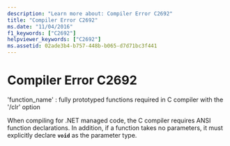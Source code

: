 ```yaml
---
description: "Learn more about: Compiler Error C2692"
title: "Compiler Error C2692"
ms.date: "11/04/2016"
f1_keywords: ["C2692"]
helpviewer_keywords: ["C2692"]
ms.assetid: 02ade3b4-b757-448b-b065-d7d71bc3f441
---
```

# Compiler Error C2692

'function_name' : fully prototyped functions required in C compiler with the '/clr' option

When compiling for .NET managed code, the C compiler requires ANSI function declarations. In addition, if a function takes no parameters, it must explicitly declare **`void`** as the parameter type.
